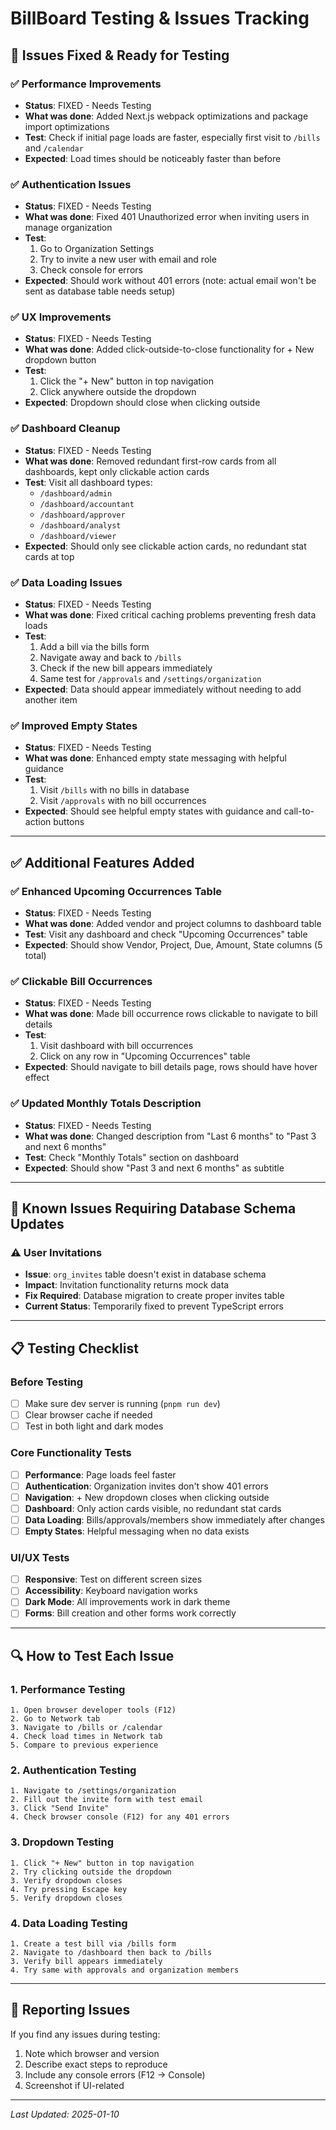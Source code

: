 # BillBoard Testing & Issues Tracking

## 🔧 **Issues Fixed & Ready for Testing**

### ✅ **Performance Improvements**

- **Status**: FIXED - Needs Testing
- **What was done**: Added Next.js webpack optimizations and package import optimizations
- **Test**: Check if initial page loads are faster, especially first visit to `/bills` and `/calendar`
- **Expected**: Load times should be noticeably faster than before

### ✅ **Authentication Issues**

- **Status**: FIXED - Needs Testing
- **What was done**: Fixed 401 Unauthorized error when inviting users in manage organization
- **Test**:
  1. Go to Organization Settings
  2. Try to invite a new user with email and role
  3. Check console for errors
- **Expected**: Should work without 401 errors (note: actual email won't be sent as database table needs setup)

### ✅ **UX Improvements**

- **Status**: FIXED - Needs Testing
- **What was done**: Added click-outside-to-close functionality for + New dropdown button
- **Test**:
  1. Click the "+ New" button in top navigation
  2. Click anywhere outside the dropdown
- **Expected**: Dropdown should close when clicking outside

### ✅ **Dashboard Cleanup**

- **Status**: FIXED - Needs Testing
- **What was done**: Removed redundant first-row cards from all dashboards, kept only clickable action cards
- **Test**: Visit all dashboard types:
  - `/dashboard/admin`
  - `/dashboard/accountant`
  - `/dashboard/approver`
  - `/dashboard/analyst`
  - `/dashboard/viewer`
- **Expected**: Should only see clickable action cards, no redundant stat cards at top

### ✅ **Data Loading Issues**

- **Status**: FIXED - Needs Testing
- **What was done**: Fixed critical caching problems preventing fresh data loads
- **Test**:
  1. Add a bill via the bills form
  2. Navigate away and back to `/bills`
  3. Check if the new bill appears immediately
  4. Same test for `/approvals` and `/settings/organization`
- **Expected**: Data should appear immediately without needing to add another item

### ✅ **Improved Empty States**

- **Status**: FIXED - Needs Testing
- **What was done**: Enhanced empty state messaging with helpful guidance
- **Test**:
  1. Visit `/bills` with no bills in database
  2. Visit `/approvals` with no bill occurrences
- **Expected**: Should see helpful empty states with guidance and call-to-action buttons

---

## ✅ **Additional Features Added**

### ✅ **Enhanced Upcoming Occurrences Table**

- **Status**: FIXED - Needs Testing
- **What was done**: Added vendor and project columns to dashboard table
- **Test**: Visit any dashboard and check "Upcoming Occurrences" table
- **Expected**: Should show Vendor, Project, Due, Amount, State columns (5 total)

### ✅ **Clickable Bill Occurrences**

- **Status**: FIXED - Needs Testing
- **What was done**: Made bill occurrence rows clickable to navigate to bill details
- **Test**:
  1. Visit dashboard with bill occurrences
  2. Click on any row in "Upcoming Occurrences" table
- **Expected**: Should navigate to bill details page, rows should have hover effect

### ✅ **Updated Monthly Totals Description**

- **Status**: FIXED - Needs Testing
- **What was done**: Changed description from "Last 6 months" to "Past 3 and next 6 months"
- **Test**: Check "Monthly Totals" section on dashboard
- **Expected**: Should show "Past 3 and next 6 months" as subtitle

---

## 🐛 **Known Issues Requiring Database Schema Updates**

### ⚠️ **User Invitations**

- **Issue**: `org_invites` table doesn't exist in database schema
- **Impact**: Invitation functionality returns mock data
- **Fix Required**: Database migration to create proper invites table
- **Current Status**: Temporarily fixed to prevent TypeScript errors

---

## 📋 **Testing Checklist**

### Before Testing

- [ ] Make sure dev server is running (`pnpm run dev`)
- [ ] Clear browser cache if needed
- [ ] Test in both light and dark modes

### Core Functionality Tests

- [ ] **Performance**: Page loads feel faster
- [ ] **Authentication**: Organization invites don't show 401 errors
- [ ] **Navigation**: + New dropdown closes when clicking outside
- [ ] **Dashboard**: Only action cards visible, no redundant stat cards
- [ ] **Data Loading**: Bills/approvals/members show immediately after changes
- [ ] **Empty States**: Helpful messaging when no data exists

### UI/UX Tests

- [ ] **Responsive**: Test on different screen sizes
- [ ] **Accessibility**: Keyboard navigation works
- [ ] **Dark Mode**: All improvements work in dark theme
- [ ] **Forms**: Bill creation and other forms work correctly

---

## 🔍 **How to Test Each Issue**

### 1. Performance Testing

```
1. Open browser developer tools (F12)
2. Go to Network tab
3. Navigate to /bills or /calendar
4. Check load times in Network tab
5. Compare to previous experience
```

### 2. Authentication Testing

```
1. Navigate to /settings/organization
2. Fill out the invite form with test email
3. Click "Send Invite"
4. Check browser console (F12) for any 401 errors
```

### 3. Dropdown Testing

```
1. Click "+ New" button in top navigation
2. Try clicking outside the dropdown
3. Verify dropdown closes
4. Try pressing Escape key
5. Verify dropdown closes
```

### 4. Data Loading Testing

```
1. Create a test bill via /bills form
2. Navigate to /dashboard then back to /bills
3. Verify bill appears immediately
4. Try same with approvals and organization members
```

---

## 📝 **Reporting Issues**

If you find any issues during testing:

1. Note which browser and version
2. Describe exact steps to reproduce
3. Include any console errors (F12 → Console)
4. Screenshot if UI-related

---

_Last Updated: 2025-01-10_
